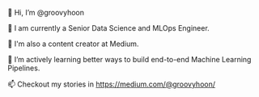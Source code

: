 
👋 Hi, I’m @groovyhoon

👀 I am currently a Senior Data Science and MLOps Engineer.

🌱 I'm also a content creator at Medium.

💞️ I’m actively learning better ways to build end-to-end Machine Learning Pipelines.

📫 Checkout my stories in https://medium.com/@groovyhoon/
